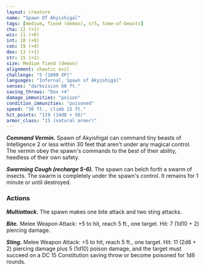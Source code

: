 ```yaml
---
layout: creature
name: "Spawn Of Akyishigal"
tags: [medium, fiend (demon), cr5, tome-of-beasts]
cha: 12 (+1)
wis: 11 (+0)
int: 10 (+0)
con: 19 (+4)
dex: 13 (+1)
str: 15 (+2)
size: Medium fiend (demon)
alignment: chaotic evil
challenge: "5 (1800 XP)"
languages: "Infernal, Spawn of Akyishigal"
senses: "darkvision 60 ft."
saving_throws: "Dex +4"
damage_immunities: "poison"
condition_immunities: "poisoned"
speed: "30 ft., climb 15 ft."
hit_points: "119 (14d8 + 56)"
armor_class: "15 (natural armor)"
---
```


***Command Vermin.*** Spawn of Akyishigal can command tiny beasts of Intelligence 2 or less within 30 feet that aren't under any magical control. The vermin obey the spawn's commands to the best of their ability, heedless of their own safety.

***Swarming Cough (recharge 5-6).*** The spawn can belch forth a swarm of insects. The swarm is completely under the spawn's control. It remains for 1 minute or until destroyed.

### Actions

***Multiattack.*** The spawn makes one bite attack and two sting attacks.

***Bite.*** Melee Weapon Attack: +5 to hit, reach 5 ft., one target. Hit: 7 (1d10 + 2) piercing damage.

***Sting.*** Melee Weapon Attack: +5 to hit, reach 5 ft., one target. Hit: 11 (2d8 + 2) piercing damage plus 5 (1d10) poison damage, and the target must succeed on a DC 15 Constitution saving throw or become poisoned for 1d6 rounds.

